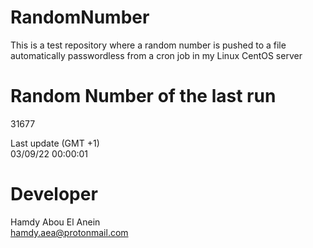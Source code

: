 # RandomNumber    
This is a test repository where a random number is pushed to a file automatically passwordless from a cron job in my Linux CentOS server    
# Random Number of the last run   
31677
      
Last update (GMT +1)    
03/09/22 00:00:01
# Developer    
Hamdy Abou El Anein   
hamdy.aea@protonmail.com
